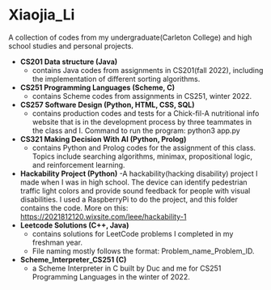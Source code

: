 # Xiaojia_Li
A collection of codes from my undergraduate(Carleton College) and high school studies and personal projects.
* **CS201 Data structure (Java)**
   - contains Java codes from assignments in CS201(fall 2022), including the implementation of different sorting algorithms.
* **CS251 Programming Languages (Scheme, C)**
   - contains Scheme codes from assignments in CS251, winter 2022.
* **CS257 Software Design (Python, HTML, CSS, SQL)**
   - contains production codes and tests for a Chick-fil-A nutritional info website that is in the development process by three teammates in the class and I. Command to run the program: python3 app.py 
* **CS321 Making Decision With AI (Python, Prolog)**
   - contains Python and Prolog codes for the assignment of this class. Topics include searching algorithms, minimax, propositional logic, and reinforcement learning.
* **Hackability Project (Python)**
   -A hackability(hacking disability) project I made when I was in high school. The device can identify  pedestrian traffic light colors and provide sound feedback for people with visual disabilities. I used a RaspberryPi to do the project, and this folder contains the code. More on this: https://2021812120.wixsite.com/leee/hackability-1
* **Leetcode Solutions (C++, Java)**
  - contains solutions for LeetCode problems I completed in my freshman year.
  - File naming mostly follows the format: Problem_name_Problem_ID.
* **Scheme_Interpreter_CS251 (C)**
  - a Scheme Interpreter in C built by Duc and me for CS251 Programming Languages in the winter of 2022.
 
  

